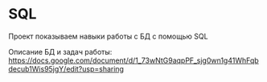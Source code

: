 # SQL
Проект показываем навыки работы с БД с помощью SQL

Описание БД и задач работы: https://docs.google.com/document/d/1_73wNtG9aqpPF_sjg0wn1g41WhFqbdecub1Wis95jgY/edit?usp=sharing 
